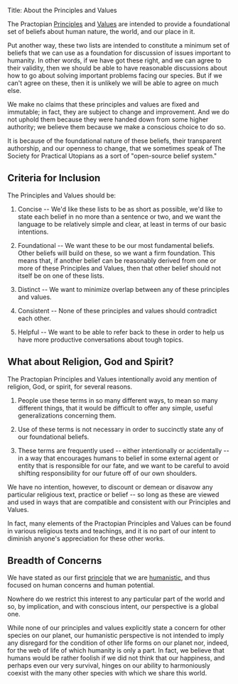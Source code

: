 Title: About the Principles and Values

The Practopian [Principles][] and [Values][] are intended to provide a foundational set of beliefs about human nature, the world, and our place in it. 

Put another way, these two lists are intended to constitute a minimum set of beliefs that we can use as a foundation for discussion of issues important to humanity. In other words, if we have got these right, and we can agree to their validity, then we should be able to have reasonable discussions about how to go about solving important problems facing our species. But if we can't agree on these, then it is unlikely we will be able to agree on much else. 

We make no claims that these principles and values are fixed and immutable; in fact, they are subject to change and improvement. And we do not uphold them because they were handed down from some higher authority; we believe them because we make a conscious choice to do so. 

It is because of the foundational nature of these beliefs, their transparent authorship, and our openness to change, that we sometimes speak of The Society for Practical Utopians as a sort of "open-source belief system." 

## Criteria for Inclusion

The Principles and Values should be:

1. Concise -- We'd like these lists to be as short as possible, we'd like to state each belief in no more than a sentence or two, and we want the language to be relatively simple and clear, at least in terms of our basic intentions. 

2. Foundational -- We want these to be our most fundamental beliefs. Other beliefs will build on these, so we want a firm foundation. This means that, if another belief can be reasonably derived from one or more of these Principles and Values, then that other belief should not itself be on one of these lists. 

3. Distinct -- We want to minimize overlap between any of these principles and values. 

4. Consistent -- None of these principles and values should contradict each other. 

5. Helpful -- We want to be able to refer back to these in order to help us have more productive conversations about tough topics.  

## What about Religion, God and Spirit?

The Practopian Principles and Values intentionally avoid any mention of religion, God, or spirit, for several reasons.

1. People use these terms in so many different ways, to mean so many different things, that it would be difficult to offer any simple, useful generalizations concerning them. 

2. Use of these terms is not necessary in order to succinctly state any of our foundational beliefs. 

3. These terms are frequently used -- either intentionally or accidentally -- in a way that encourages humans to belief in some external agent or entity that is responsible for our fate, and we want to be careful to avoid shifting responsibility for our future off of our own shoulders. 

We have no intention, however, to discount or demean or disavow any particular religious text, practice or belief -- so long as these are viewed and used in ways that are compatible and consistent with our Principles and Values. 

In fact, many elements of the Practopian Principles and Values can be found in various religious texts and teachings, and it is no part of our intent to diminish anyone's appreciation for these other works. 


## Breadth of Concerns

We have stated as our first [principle][principles] that we are [humanistic][humanism], and thus focused on human concerns and human potential.

Nowhere do we restrict this interest to any particular part of the world and so, by implication, and with conscious intent, our perspective is a global one. 

While none of our principles and values explicitly state a concern for other species on our planet, our humanistic perspective is not intended to imply any disregard for the condition of other life forms on our planet nor, indeed, for the web of life of which humanity is only a part. In fact, we believe that humans would be rather foolish if we did not think that our happiness, and perhaps even our very survival, hinges on our ability to harmoniously coexist with the many other species with which we share this world. 

[humanism]:	  ../tags/humanism.html
[mission]:    mission.html
[principles]: principles.html
[values]:     values.html
